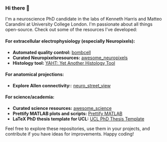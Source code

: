 ### Hi there 👋

I'm a neuroscience PhD candidate in the labs of Kenneth Harris and Matteo Carandini at University College London. I'm passionate about all things open-source. Check out some of the resources I've developed:

#### For extracellular electrophysiology (especially Neuropixels):
- **Automated quality control:** [bombcell](https://github.com/Julie-Fabre/bombcell)
- **Curated Neuropixelsresources:** [awesome_neuropixels](https://github.com/Julie-Fabre/awesome_neuropixels)
- **Histology tool:** [YAHT: Yet Another Histology Tool](https://github.com/Julie-Fabre/YAHT)

#### For anatomical projections:
- **Explore Allen connectivity:**: [neuro_street_view](https://github.com/Julie-Fabre/neuro_street_view)

#### For science/academia:
- **Curated science resources:** [awesome_science](https://github.com/Julie-Fabre/awesome_science)
- **Prettify MATLAB plots and scripts:** [Prettify MATLAB](https://github.com/Julie-Fabre/prettify_matlab)
- **LaTeX PhD thesis template for UCL:** [UCL PhD Thesis Template](https://github.com/Julie-Fabre/LaTeX_PhD_template_UCL)

Feel free to explore these repositories, use them in your projects, and contribute if you have ideas for improvements. Happy coding!
